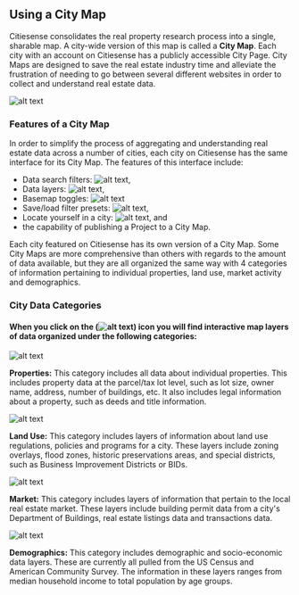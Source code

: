 ## Using a City Map
Citiesense consolidates the real property research process into a single, sharable map. A city-wide version of this map is called a __City Map__. Each city with an account on Citiesense has a publicly accessible City Page. City Maps are designed to save the real estate industry time and alleviate the frustration of needing to go between several different websites in order to collect and understand real estate data. 

![alt text](https://farm2.staticflickr.com/1518/24333409623_6a1f5f8e8d_b.jpg "PReP features")

### Features of a City Map
In order to simplify the process of aggregating and understanding real estate data across a number of cities, each city on Citiesense has the same interface for its City Map. 
The features of this interface include:
* Data search filters: ![alt text](https://farm2.staticflickr.com/1490/25600244886_7c971514b0_m.jpg "filters"),
* Data layers: ![alt text](https://farm2.staticflickr.com/1476/24850246751_82a03d9d23_s.jpg "layers"),
* Basemap toggles: ![alt text](https://farm2.staticflickr.com/1720/24850246761_ba838917b8_s.jpg "basemaps")
* Save/load filter presets: ![alt text](https://farm2.staticflickr.com/1720/24943561765_b0410f0774_s.jpg "save a filter preset"),
* Locate yourself in a city: ![alt text](https://farm2.staticflickr.com/1699/24917424116_ab5b1c3f7b_s.jpg "locate me"), and
* the capability of publishing a Project to a City Map. 

Each city featured on Citiesense has its own version of a City Map. Some City Maps are more comprehensive than others with regards to the amount of data available, but they are all organized the same way with 4 categories of information pertaining to individual properties, land use, market activity and demographics. 

### City Data Categories
#### When you click on the (![alt text](https://farm2.staticflickr.com/1476/24850246751_82a03d9d23_s.jpg "layers")) icon you will find interactive map layers of data organized under the following categories:

![alt text](http://d9hhrg4mnvzow.cloudfront.net/try.citiesense.com/real-estate-maps/102e6d18-property-details-icon_02r02q02r02q000000.png "Properties")

__Properties:__ This category includes all data about individual properties. This includes property data at the parcel/tax lot level, such as lot size, owner name, address, number of buildings, etc. It also includes legal information about a property, such as deeds and title information.

![alt text](http://d9hhrg4mnvzow.cloudfront.net/try.citiesense.com/real-estate-maps/351c938f-land-use-layers-icon_02o02o02o02n000000.png "Land Use")

__Land Use:__ This category includes layers of information about land use regulations, policies and programs for a city. These layers include zoning overlays, flood zones, historic preservations areas, and special districts, such as Business Improvement Districts or BIDs.

![alt text](http://d9hhrg4mnvzow.cloudfront.net/try.citiesense.com/real-estate-maps/48ae8e49-market-activity-icon_02r02r02r02r000000.png "Market")

__Market:__ This category includes layers of information that pertain to the local real estate market. These layers include building permit data from a city's Department of Buildings, real estate listings data and transactions data.

![alt text](http://d9hhrg4mnvzow.cloudfront.net/try.citiesense.com/real-estate-maps/6f3b8c1e-demographics-icon_02o02o02o02o000000.png "Demographics")

__Demographics:__ This category includes demographic and socio-economic data layers. These are currently all pulled from the US Census and American Community Survey. The information in these layers ranges from median household income to total population by age groups. 


